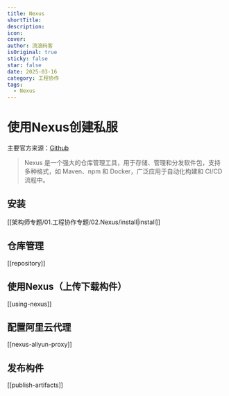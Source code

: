 ```yaml
---
title: Nexus
shortTitle: 
description: 
icon: 
cover: 
author: 流浪码客
isOriginal: true
sticky: false
star: false
date: 2025-03-16
category: 工程协作
tags:
  - Nexus
---
```

# 使用Nexus创建私服

主要官方来源：[Github](https://github.com/sonatype/nexus-public)

> Nexus 是一个强大的仓库管理工具，用于存储、管理和分发软件包，支持多种格式，如 Maven、npm 和 Docker，广泛应用于自动化构建和 CI/CD 流程中。
## 安装
[[架构师专题/01.工程协作专题/02.Nexus/install|install]]
## 仓库管理
[[repository]]
## 使用Nexus（上传下载构件）
[[using-nexus]]
## 配置阿里云代理
[[nexus-aliyun-proxy]]
## 发布构件
[[publish-artifacts]]

